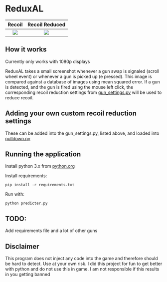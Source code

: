 # ReduxAL
Recoil             |  Recoil Reduced
:-------------------------:|:-------------------------:
![](https://github.com/josephp27/ApexLegendsGunRecoilReducer/blob/master/examples/recoil.gif)  |  ![](https://github.com/josephp27/ApexLegendsGunRecoilReducer/blob/master/examples/no-recoil.gif)


## How it works
Currently only works with 1080p displays


ReduxAL takes a small screenshot whenever a gun swap is signaled (scroll wheel event) or whenever a gun is picked up (e pressed). This image is compared against a database of images using mean squared error. If a gun is detected, and the gun is fired using the mouse left click, the corresponding recoil reduction settings from [gun_settings.py](https://github.com/josephp27/ApexLegendsGunRecoilReducer/blob/master/guns/gun_settings/gun_settings.py) will be used to reduce recoil.

## Adding your own custom recoil reduction settings
These can be added into the gun_settings.py, listed above, and loaded into [pulldown.py](https://github.com/josephp27/ApexLegendsGunRecoilReducer/blob/master/mouse_events/pull_down.py) 

## Running the application
Install python 3.x from [python.org](https://www.python.org/)


Install requirements:
```
pip install -r requirements.txt
```
Run with:
```
python predicter.py
```

## TODO:
Add requirements file and a lot of other guns

## Disclaimer
This program does not inject any code into the game and therefore should be hard to detect. Use at your own risk. I did this project for fun to get better with python and do not use this in game. I am not responsible if this results in you getting banned
